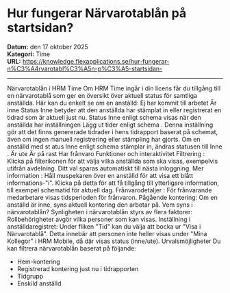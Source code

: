 # Hur fungerar Närvarotablån på startsidan?

**Datum:** den 17 oktober 2025  
**Kategori:** Time  
**URL:** https://knowledge.flexapplications.se/hur-fungerar-n%C3%A4rvarotabl%C3%A5n-p%C3%A5-startsidan-

---

Närvarotablån i HRM Time
Om HRM Time ingår i din licens får du tillgång till en närvarotablå som ger en översikt över aktuell status för samtliga anställda. Här kan du enkelt se om en anställd:
Ej har kommit till arbetet
Är inne
Status
Inne
betyder att den anställda har stämplat in eller registrerat en tidrad som är aktuell just nu.
Status
Inne enligt schema
visas när den anställda har inställningen
Lägg ut tider enligt schema
. Denna inställning gör att det finns genererade tidrader i hens tidrapport baserat på schemat, även om ingen manuell registrering eller stämpling har gjorts.
Om en anställd med st
atus
Inne enligt schema
stämplar in, ändras statusen till
Inne
.
Är ute
Är på rast
Har frånvaro
Funktioner och interaktivitet
Filtrering
: Klicka på filterikonen för att välja vilka anställda som ska visas, exempelvis utifrån avdelning. Ditt val sparas automatiskt till nästa inloggning.
Mer information
: Håll muspekaren över en anställd för att visa ett blått informations-"i". Klicka på detta för att få tillgång till ytterligare information, till exempel schematid för aktuell dag.
Frånvarodetaljer
: För frånvarande medarbetare visas tidsperioden för frånvaron.
Pågående kontering:
Om en anställd är inne, syns aktuell kontering den arbetar på.
Vem syns i närvarotablån?
Synligheten i närvarotablån styrs av flera faktorer:
Rollbehörigheter
avgör vilka personer som kan visas.
Inställning i anställdaregistret:
Under fliken "Tid" kan du välja att bocka ur "Visa i Närvarotablå". Detta innebär att personen inte heller visas under "Mina Kollegor" i HRM Mobile, då där visas status (inne/ute).
Urvalsmöjligheter
Du kan filtrera närvarotablån baserat på följande:
- Hem-kontering
- Registrerad kontering just nu i tidrapporten
- Tidgrupp
- Enskild anställd
